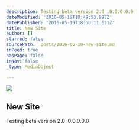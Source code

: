 ```yaml
---
description: Testing beta version 2.0 .0.0.0.0.0
dateModified: '2016-05-19T18:49:53.995Z'
datePublished: '2016-05-19T18:50:11.621Z'
title: New Site
author: []
starred: false
sourcePath: _posts/2016-05-19-new-site.md
inFeed: true
hasPage: false
inNav: false
_type: MediaObject

---
```

<article style=""><img src="https://the-grid-user-content.s3-us-west-2.amazonaws.com/63ff71f2-e101-45e9-b90b-afa657beffa1.jpg" /><h1>New Site</h1><p>Testing beta version 2.0 .0.0.0.0.0</p></article>